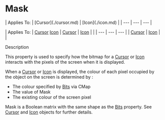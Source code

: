 




<h1 class="heading"><span class="name">Mask</span></h1>
| Applies To: | [Cursor](./cursor.md) | [Icon](./icon.md) |
| --- | --- | ---  |

| Applies To: | [Cursor](./cursor.md) [Icon](./icon.md) | [Cursor](./cursor.md) | [Icon](./icon.md) |  |
| --- | --- | ---  |
| [Cursor](./cursor.md) | [Icon](./icon.md) |  |


Description


This property is used to specify how the bitmap for a [Cursor](./cursor.md) or [Icon](./icon.md) interacts with the pixels of the screen when it is displayed.


When a [Cursor](./cursor.md) or [Icon](./icon.md) is displayed, the colour of each pixel occupied by the object on the screen is determined by :

- The colour specified by [Bits](bits.md) via CMap
- The value of Mask
- The existing colour of the screen pixel

Mask is a Boolean matrix with the same shape as the [Bits](bits.md) property. See [Cursor](./cursor.md) and [Icon](./icon.md) objects for further details.




